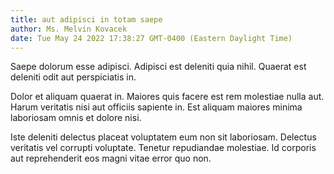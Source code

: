 ```yaml
---
title: aut adipisci in totam saepe
author: Ms. Melvin Kovacek
date: Tue May 24 2022 17:38:27 GMT-0400 (Eastern Daylight Time)
---
```

Saepe dolorum esse adipisci. Adipisci est deleniti quia nihil. Quaerat est deleniti odit aut perspiciatis in.

 Dolor et aliquam quaerat in. Maiores quis facere est rem molestiae nulla aut. Harum veritatis nisi aut officiis sapiente in. Est aliquam maiores minima laboriosam omnis et dolore nisi.

 Iste deleniti delectus placeat voluptatem eum non sit laboriosam. Delectus veritatis vel corrupti voluptate. Tenetur repudiandae molestiae. Id corporis aut reprehenderit eos magni vitae error quo non.